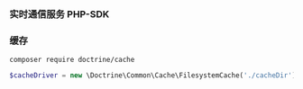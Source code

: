 ### 实时通信服务 PHP-SDK

### 缓存
```shell script
composer require doctrine/cache
```
```php
$cacheDriver = new \Doctrine\Common\Cache\FilesystemCache('./cacheDir');
```